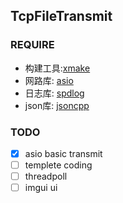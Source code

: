 ## TcpFileTransmit

### REQUIRE
- 构建工具:[xmake](https://github.com/xmake-io/xmake)
- 网路库: [asio](https://github.com/chriskohlhoff/asio)
- 日志库: [spdlog](https://github.com/gabime/spdlog)
- json库: [jsoncpp](https://github.com/open-source-parsers/jsoncpp)


### TODO
- [x] asio basic transmit
- [ ] templete coding
- [ ] threadpoll
- [ ] imgui ui

